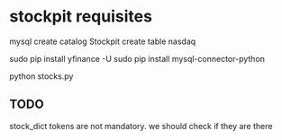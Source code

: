 # stockpit requisites

mysql
create catalog Stockpit
create table nasdaq

sudo pip install yfinance -U
sudo pip install mysql-connector-python

python stocks.py


## TODO

stock_dict tokens are not mandatory. we should check if they are there
